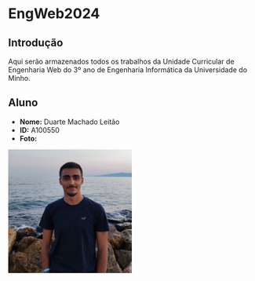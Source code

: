 # EngWeb2024

## Introdução 

Aqui serão armazenados todos os trabalhos da Unidade Curricular de Engenharia Web do 3º ano de Engenharia Informática da Universidade do Minho.

## Aluno

- **Nome:** Duarte Machado Leitão
- **ID:** A100550
- **Foto:**
<img src="duarte.jpg"  width="50%" />


